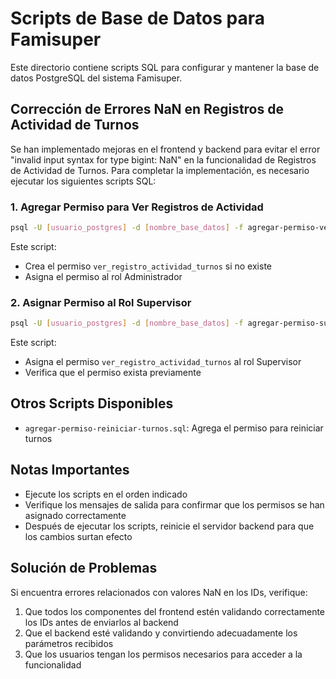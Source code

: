 # Scripts de Base de Datos para Famisuper

Este directorio contiene scripts SQL para configurar y mantener la base de datos PostgreSQL del sistema Famisuper.

## Corrección de Errores NaN en Registros de Actividad de Turnos

Se han implementado mejoras en el frontend y backend para evitar el error "invalid input syntax for type bigint: NaN" en la funcionalidad de Registros de Actividad de Turnos. Para completar la implementación, es necesario ejecutar los siguientes scripts SQL:

### 1. Agregar Permiso para Ver Registros de Actividad

```bash
psql -U [usuario_postgres] -d [nombre_base_datos] -f agregar-permiso-ver-registro-actividad.sql
```

Este script:
- Crea el permiso `ver_registro_actividad_turnos` si no existe
- Asigna el permiso al rol Administrador

### 2. Asignar Permiso al Rol Supervisor

```bash
psql -U [usuario_postgres] -d [nombre_base_datos] -f agregar-permiso-supervisor.sql
```

Este script:
- Asigna el permiso `ver_registro_actividad_turnos` al rol Supervisor
- Verifica que el permiso exista previamente

## Otros Scripts Disponibles

- `agregar-permiso-reiniciar-turnos.sql`: Agrega el permiso para reiniciar turnos

## Notas Importantes

- Ejecute los scripts en el orden indicado
- Verifique los mensajes de salida para confirmar que los permisos se han asignado correctamente
- Después de ejecutar los scripts, reinicie el servidor backend para que los cambios surtan efecto

## Solución de Problemas

Si encuentra errores relacionados con valores NaN en los IDs, verifique:

1. Que todos los componentes del frontend estén validando correctamente los IDs antes de enviarlos al backend
2. Que el backend esté validando y convirtiendo adecuadamente los parámetros recibidos
3. Que los usuarios tengan los permisos necesarios para acceder a la funcionalidad
